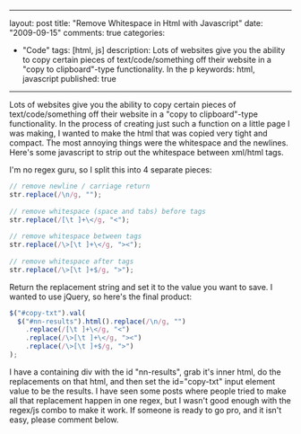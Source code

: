 
---
layout: post
title: "Remove Whitespace in Html with Javascript"
date: "2009-09-15"
comments: true
categories:
  - "Code"
tags: [html, js]
description: Lots of websites give you the ability to copy certain pieces of text/code/something off their website in a "copy to clipboard"-type functionality.  In the p
keywords: html, javascript
published: true
---

Lots of websites give you the ability to copy certain pieces of text/code/something off their website in a "copy to clipboard"-type functionality.  In the process of creating just such a function on a little page I was making, I wanted to make the html that was copied very tight and compact.  The most annoying things were the whitespace and the newlines.  Here's some javascript to strip out the whitespace between xml/html tags.

<!--more-->

I'm no regex guru, so I split this into 4 separate pieces:

```js
// remove newline / carriage return
str.replace(/\n/g, "");
    
// remove whitespace (space and tabs) before tags
str.replace(/[\t ]+\</g, "<");
    
// remove whitespace between tags
str.replace(/\>[\t ]+\</g, "><");
    
// remove whitespace after tags
str.replace(/\>[\t ]+$/g, ">");
```

Return the replacement string and set it to the value you want to save.  I wanted to use jQuery, so here's the final product:

```js
$("#copy-txt").val(
  $("#nn-results").html().replace(/\n/g, "")
    .replace(/[\t ]+\</g, "<")
    .replace(/\>[\t ]+\</g, "><")
    .replace(/\>[\t ]+$/g, ">")
);
```

I have a containing div with the id "nn-results", grab it's inner html, do the replacements on that html, and then set the id="copy-txt" input element value to be the results.  I have seen some posts where people tried to make all that replacement happen in one regex, but I wasn't good enough with the regex/js combo to make it work.  If someone is ready to go pro, and it isn't easy, please comment below.

  
